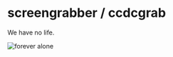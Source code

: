 # screengrabber / ccdcgrab

We have no life.

![forever alone](https://ih0.redbubble.net/image.22720625.4300/flat,800x800,075,t.u2.jpg)